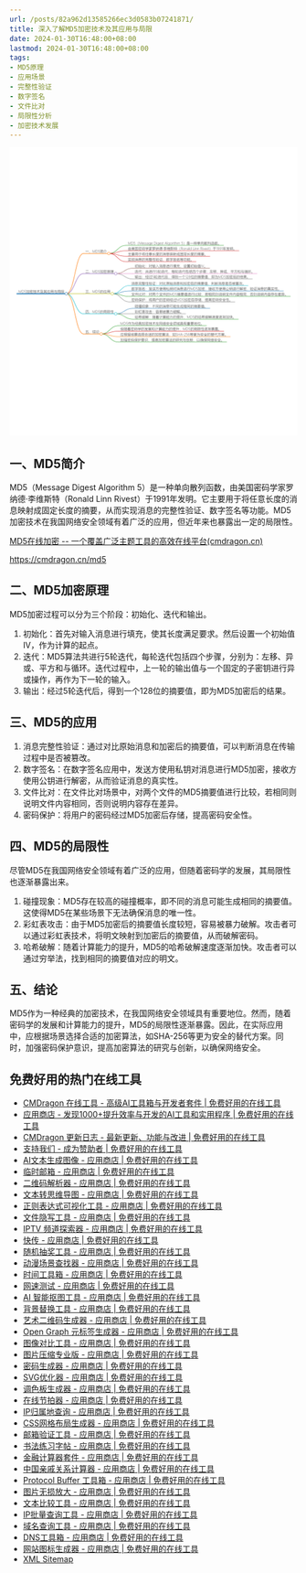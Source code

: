 ```yaml
---
url: /posts/82a962d13585266ec3d0583b07241871/
title: 深入了解MD5加密技术及其应用与局限
date: 2024-01-30T16:48:00+08:00
lastmod: 2024-01-30T16:48:00+08:00
tags:
- MD5原理
- 应用场景
- 完整性验证
- 数字签名
- 文件比对
- 局限性分析
- 加密技术发展
---
```



<img src="/images/2024_02_03 18_30_21.png" title="2024_02_03 18_30_21.png" alt="2024_02_03 18_30_21.png"/>

 

## 一、MD5简介

MD5（Message Digest Algorithm 5）是一种单向散列函数，由美国密码学家罗纳德·李维斯特（Ronald Linn Rivest）于1991年发明。它主要用于将任意长度的消息映射成固定长度的摘要，从而实现消息的完整性验证、数字签名等功能。MD5加密技术在我国网络安全领域有着广泛的应用，但近年来也暴露出一定的局限性。

[MD5在线加密 -- 一个覆盖广泛主题工具的高效在线平台(cmdragon.cn)](https://cmdragon.cn/md5)

https://cmdragon.cn/md5

## 二、MD5加密原理

MD5加密过程可以分为三个阶段：初始化、迭代和输出。

1. 初始化：首先对输入消息进行填充，使其长度满足要求。然后设置一个初始值IV，作为计算的起点。
2. 迭代：MD5算法共进行5轮迭代，每轮迭代包括四个步骤，分别为：左移、异或、平方和与循环。迭代过程中，上一轮的输出值与一个固定的子密钥进行异或操作，再作为下一轮的输入。
3. 输出：经过5轮迭代后，得到一个128位的摘要值，即为MD5加密后的结果。

 

## 三、MD5的应用

1. 消息完整性验证：通过对比原始消息和加密后的摘要值，可以判断消息在传输过程中是否被篡改。
2. 数字签名：在数字签名应用中，发送方使用私钥对消息进行MD5加密，接收方使用公钥进行解密，从而验证消息的真实性。
3. 文件比对：在文件比对场景中，对两个文件的MD5摘要值进行比较，若相同则说明文件内容相同，否则说明内容存在差异。
4. 密码保护：将用户的密码经过MD5加密后存储，提高密码安全性。

 

## 四、MD5的局限性

尽管MD5在我国网络安全领域有着广泛的应用，但随着密码学的发展，其局限性也逐渐暴露出来。

1. 碰撞现象：MD5存在较高的碰撞概率，即不同的消息可能生成相同的摘要值。这使得MD5在某些场景下无法确保消息的唯一性。
2. 彩虹表攻击：由于MD5加密后的摘要值长度较短，容易被暴力破解。攻击者可以通过彩虹表技术，将明文映射到加密后的摘要值，从而破解密码。
3. 哈希破解：随着计算能力的提升，MD5的哈希破解速度逐渐加快。攻击者可以通过穷举法，找到相同的摘要值对应的明文。

 

## 五、结论

MD5作为一种经典的加密技术，在我国网络安全领域具有重要地位。然而，随着密码学的发展和计算能力的提升，MD5的局限性逐渐暴露。因此，在实际应用中，应根据场景选择合适的加密算法，如SHA-256等更为安全的替代方案。同时，加强密码保护意识，提高加密算法的研究与创新，以确保网络安全。

## 免费好用的热门在线工具

- [CMDragon 在线工具 - 高级AI工具箱与开发者套件 | 免费好用的在线工具](https://tools.cmdragon.cn/zh)
- [应用商店 - 发现1000+提升效率与开发的AI工具和实用程序 | 免费好用的在线工具](https://tools.cmdragon.cn/zh/apps?category=trending)
- [CMDragon 更新日志 - 最新更新、功能与改进 | 免费好用的在线工具](https://tools.cmdragon.cn/zh/changelog)
- [支持我们 - 成为赞助者 | 免费好用的在线工具](https://tools.cmdragon.cn/zh/sponsor)
- [AI文本生成图像 - 应用商店 | 免费好用的在线工具](https://tools.cmdragon.cn/zh/apps/text-to-image-ai)
- [临时邮箱 - 应用商店 | 免费好用的在线工具](https://tools.cmdragon.cn/zh/apps/temp-email)
- [二维码解析器 - 应用商店 | 免费好用的在线工具](https://tools.cmdragon.cn/zh/apps/qrcode-parser)
- [文本转思维导图 - 应用商店 | 免费好用的在线工具](https://tools.cmdragon.cn/zh/apps/text-to-mindmap)
- [正则表达式可视化工具 - 应用商店 | 免费好用的在线工具](https://tools.cmdragon.cn/zh/apps/regex-visualizer)
- [文件隐写工具 - 应用商店 | 免费好用的在线工具](https://tools.cmdragon.cn/zh/apps/steganography-tool)
- [IPTV 频道探索器 - 应用商店 | 免费好用的在线工具](https://tools.cmdragon.cn/zh/apps/iptv-explorer)
- [快传 - 应用商店 | 免费好用的在线工具](https://tools.cmdragon.cn/zh/apps/snapdrop)
- [随机抽奖工具 - 应用商店 | 免费好用的在线工具](https://tools.cmdragon.cn/zh/apps/lucky-draw)
- [动漫场景查找器 - 应用商店 | 免费好用的在线工具](https://tools.cmdragon.cn/zh/apps/anime-scene-finder)
- [时间工具箱 - 应用商店 | 免费好用的在线工具](https://tools.cmdragon.cn/zh/apps/time-toolkit)
- [网速测试 - 应用商店 | 免费好用的在线工具](https://tools.cmdragon.cn/zh/apps/speed-test)
- [AI 智能抠图工具 - 应用商店 | 免费好用的在线工具](https://tools.cmdragon.cn/zh/apps/background-remover)
- [背景替换工具 - 应用商店 | 免费好用的在线工具](https://tools.cmdragon.cn/zh/apps/background-replacer)
- [艺术二维码生成器 - 应用商店 | 免费好用的在线工具](https://tools.cmdragon.cn/zh/apps/artistic-qrcode)
- [Open Graph 元标签生成器 - 应用商店 | 免费好用的在线工具](https://tools.cmdragon.cn/zh/apps/open-graph-generator)
- [图像对比工具 - 应用商店 | 免费好用的在线工具](https://tools.cmdragon.cn/zh/apps/image-comparison)
- [图片压缩专业版 - 应用商店 | 免费好用的在线工具](https://tools.cmdragon.cn/zh/apps/image-compressor)
- [密码生成器 - 应用商店 | 免费好用的在线工具](https://tools.cmdragon.cn/zh/apps/password-generator)
- [SVG优化器 - 应用商店 | 免费好用的在线工具](https://tools.cmdragon.cn/zh/apps/svg-optimizer)
- [调色板生成器 - 应用商店 | 免费好用的在线工具](https://tools.cmdragon.cn/zh/apps/color-palette)
- [在线节拍器 - 应用商店 | 免费好用的在线工具](https://tools.cmdragon.cn/zh/apps/online-metronome)
- [IP归属地查询 - 应用商店 | 免费好用的在线工具](https://tools.cmdragon.cn/zh/apps/ip-geolocation)
- [CSS网格布局生成器 - 应用商店 | 免费好用的在线工具](https://tools.cmdragon.cn/zh/apps/css-grid-layout)
- [邮箱验证工具 - 应用商店 | 免费好用的在线工具](https://tools.cmdragon.cn/zh/apps/email-validator)
- [书法练习字帖 - 应用商店 | 免费好用的在线工具](https://tools.cmdragon.cn/zh/apps/calligraphy-practice)
- [金融计算器套件 - 应用商店 | 免费好用的在线工具](https://tools.cmdragon.cn/zh/apps/finance-calculator-suite)
- [中国亲戚关系计算器 - 应用商店 | 免费好用的在线工具](https://tools.cmdragon.cn/zh/apps/chinese-kinship-calculator)
- [Protocol Buffer 工具箱 - 应用商店 | 免费好用的在线工具](https://tools.cmdragon.cn/zh/apps/protobuf-toolkit)
- [图片无损放大 - 应用商店 | 免费好用的在线工具](https://tools.cmdragon.cn/zh/apps/image-upscaler)
- [文本比较工具 - 应用商店 | 免费好用的在线工具](https://tools.cmdragon.cn/zh/apps/text-compare)
- [IP批量查询工具 - 应用商店 | 免费好用的在线工具](https://tools.cmdragon.cn/zh/apps/ip-batch-lookup)
- [域名查询工具 - 应用商店 | 免费好用的在线工具](https://tools.cmdragon.cn/zh/apps/domain-finder)
- [DNS工具箱 - 应用商店 | 免费好用的在线工具](https://tools.cmdragon.cn/zh/apps/dns-toolkit)
- [网站图标生成器 - 应用商店 | 免费好用的在线工具](https://tools.cmdragon.cn/zh/apps/favicon-generator)
- [XML Sitemap](https://tools.cmdragon.cn/sitemap_index.xml)
